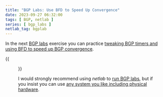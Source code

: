 ```yaml
---
title: "BGP Labs: Use BFD to Speed Up Convergence"
date: 2023-09-27 06:32:00
tags: [ BGP, netlab ]
series: [ bgp_labs ]
netlab_tag: bgplab
---
```

In the next [BGP labs](https://bgplabs.net/) exercise you can practice [tweaking BGP timers and using BFD to speed up BGP convergence](https://bgplabs.net/basic/7-bfd/).

{{<figure src="https://bgplabs.net/basic/topology-bfd.png">}}

I would strongly recommend using _netlab_ to [run BGP labs](https://bgplabs.net/1-setup/), but if you insist you can use [any system you like including physical hardware](https://bgplabs.net/external/).
